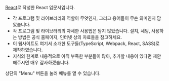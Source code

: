[React](https://reactjs.org/)로 작성한 React 입문서입니다.

- 각 프로그램 및 라이브러리의 역할이 무엇인지, 그리고 용어들이 무슨 의미인지 담았습니다.
- 각 프로그램 및 라이브러리의 자세한 사용법은 담지 않았습니다. 설치, 세팅, 사용하는 방법은 공식 홈페이지, 인터넷 상의 자료들을 참고하세요.
- 이 웹사이트도 여기서 소개한 도구들(TypeScript, Webpack, React, SASS)로 제작하였습니다.
- 지식의 한계로 내용적으로 아직 부족한 부분들이 많아, 추가할 내용이 있다면 제안해주시면 매우 감사하겠습니다.

상단의 "Menu" 버튼을 눌러 메뉴를 열 수 있습니다.
